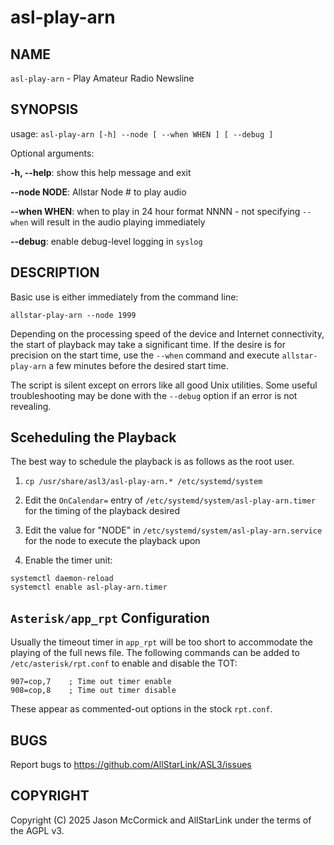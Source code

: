 # asl-play-arn

## NAME
`asl-play-arn` - Play Amateur Radio Newsline

## SYNOPSIS
usage: `asl-play-arn [-h] --node [ --when WHEN ] [ --debug ]`

Optional arguments:

**-h, --help**: show this help message and exit

**--node NODE**: Allstar Node # to play audio

**--when WHEN**: when to play in 24 hour format NNNN - not specifying `--when` will result in the audio playing immediately

**--debug**: enable debug-level logging in `syslog`

## DESCRIPTION
Basic use is either immediately from the command line:

```
allstar-play-arn --node 1999
```

Depending on the processing speed of the device and Internet connectivity, the start of playback may take a significant time. If the desire is for precision on the start time, use the `--when` command and execute `allstar-play-arn` a few minutes before the desired start time.

The script is silent except on errors like all good Unix utilities. Some useful troubleshooting may be done with the `--debug` option if an error is not revealing.

## Sceheduling the Playback
The best way to schedule the playback is as follows as the root user.

1. `cp /usr/share/asl3/asl-play-arn.* /etc/systemd/system`

2. Edit the `OnCalendar=` entry of `/etc/systemd/system/asl-play-arn.timer` for the timing of the playback desired

3. Edit the value for "NODE" in `/etc/systemd/system/asl-play-arn.service` for the node to execute the playback upon

4. Enable the timer unit:

  ```
  systemctl daemon-reload
  systemctl enable asl-play-arn.timer
  ```

## `Asterisk/app_rpt` Configuration
Usually the timeout timer in `app_rpt` will be too short to accommodate the playing of the full news file. The following commands can be added to `/etc/asterisk/rpt.conf` to enable and disable the TOT:

```
907=cop,7    ; Time out timer enable
908=cop,8    ; Time out timer disable
```

These appear as commented-out options in the stock `rpt.conf`.

## BUGS
Report bugs to https://github.com/AllStarLink/ASL3/issues

## COPYRIGHT
Copyright (C) 2025 Jason McCormick and AllStarLink under the terms of the AGPL v3.